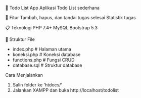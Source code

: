 📝 Todo List App
Aplikasi Todo List sederhana

🚀 Fitur
Tambah, hapus, dan tandai tugas selesai
Statistik tugas

📋 Teknologi
PHP 7.4+
MySQL
Bootstrap 5.3

📁 Struktur File
- index.php         # Halaman utama
- koneksi.php       # Koneksi database
- functions.php     # Fungsi CRUD
- database.sql      # Struktur database

Cara Menjalankan
1. Salin folder ke 'htdocs/'
2. Jalankan XAMPP dan buka http://localhost/todolist
